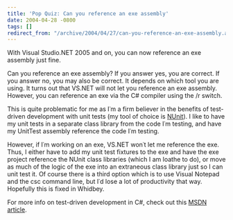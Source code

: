 ```yaml
---
title: 'Pop Quiz: Can you reference an exe assembly'
date: 2004-04-28 -0800
tags: []
redirect_from: "/archive/2004/04/27/can-you-reference-an-exe-assembly.aspx/"
---
```


With Visual Studio.NET 2005 and on, you can now reference an exe
assembly just fine.

Can you reference an exe assembly? If you answer yes, you are correct.
If you answer no, you may also be correct. It depends on which tool you
are using. It turns out that VS.NET will not let you reference an exe
assembly. However, you can reference an exe via the C\# compiler using
the /r switch.

This is quite problematic for me as I᾿m a firm believer in the benefits
of test-driven development with unit tests (my tool of choice is
[NUnit](http://www.nunit.org/)). I like to have my unit tests in a
separate class library from the code I᾿m testing, and have my UnitTest
assembly reference the code I᾿m testing.

However, if I᾿m working on an exe, VS.NET won᾿t let me reference the
exe. Thus, I either have to add my unit test fixtures to the exe and
have the exe project reference the NUnit class libraries (which I am
loathe to do), or move as much of the logic of the exe into an
extraneous class library just so I can unit test it. Of course there is
a third option which is to use Visual Notepad and the csc command line,
but I᾿d lose a lot of productivity that way. Hopefully this is fixed in
Whidbey.

For more info on test-driven development in C\#, check out this [MSDN
article](http://msdn.microsoft.com/msdnmag/issues/04/04/ExtremeProgramming/ "MSDN Article").

